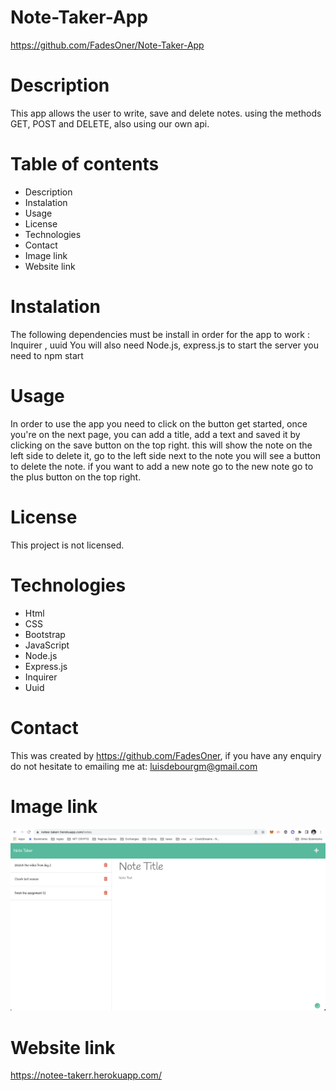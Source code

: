 # Note-Taker-App

https://github.com/FadesOner/Note-Taker-App

# Description

This app allows the user to write, save and delete notes.
using the methods GET, POST and DELETE, also using our own api.

# Table of contents
- Description
- Instalation
- Usage
- License
- Technologies
- Contact
- Image link
- Website link

# Instalation

The following dependencies must be install in order for the app to work : Inquirer , uuid
You will also need Node.js, express.js
to start the server you need to npm start

# Usage

In order to use the app you need to click on the button get started, once you're on the next page, you can add a title, add a text and saved it by clicking on the save button on the top right. this will show the note on the left side to delete it, go to the left side next to the note you will see a button to delete the note. if you want to add a new note go to the new note go to the plus button on the top right.

# License

This project is not licensed.

# Technologies

- Html
- CSS
- Bootstrap
- JavaScript
- Node.js
- Express.js
- Inquirer 
- Uuid

# Contact

This was created by https://github.com/FadesOner, if you have any enquiry do not hesitate to emailing me at: luisdebourgm@gmail.com

# Image link

![note taker app.](./public/assets/image/note-taker.png)

# Website link

https://notee-takerr.herokuapp.com/